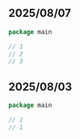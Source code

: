 ## 2025/08/07

```go
package main

// 1
// 2
// 3
```

## 2025/08/03

```go
package main

// 1
// 1
```

